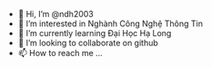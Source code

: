 - 👋 Hi, I’m @ndh2003
- 👀 I’m interested in Nghành Công Nghệ Thông Tin
- 🌱 I’m currently learning Đại Học Hạ Long
- 💞️ I’m looking to collaborate on github
- 📫 How to reach me ...

<!---
ndh2003/ndh2003 is a ✨ special ✨ repository because its `README.md` (this file) appears on your GitHub profile.
You can click the Preview link to take a look at your changes.
--->
